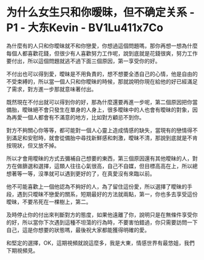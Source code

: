 # 为什么女生只和你暧昧，但不确定关系 - P1 - 大东Kevin - BV1Lu411x7Co

為什麼有的人只和你曖昧就不和你戀愛，你想過這個問題嗎，那你再想一想為什麼每個人都喜歡花錢，但很少有人喜歡努力工作呢，說到底就是花錢很爽，努力工作要付出，所以這個問題就逃不過下面三個原因，第一享受你的好。

不付出也可以得到愛，曖昧是不用負責的，想不想要全憑自己的心情，他是自由的不受束縛的，所以當一個人只和你曖昧的時候，那就說明你現在給他的好已經滿足了需求，對方進一步那就意味著付出。

既然現在不付出就可以得到你的好，那為什麼還要再進一步呢，第二個原因把你當備胎，曖昧絕不會只發生在單身的人身上，很多曖昧中的人也會有曖昧的對象，因為再愛一個人都會有不滿意的地方，比如對方顧忌不到你。

對方不夠關心你等等，都可能對一個人心靈上造成情感的缺失，當現有的戀情得不到滿足和安慰時，就會從備胎中尋找新鮮感和刺激，曖昧不清，那說到底就是不肯按現狀，但又放不掉。

所以才會用曖昧的方式去彌補自己想要的東西，第三個原因還有其他曖昧的人，對方在做篩選和選擇，這類人往往心氣很高，自己不自媒，但目標高高在上，所以總想著等一等，沒準就可以遇到更好的了，在真愛沒有來臨以前。

他不可能喜歡上一個他認為不夠好的人，為了留住這份愛，所以選擇了曖昧的手段，遇到只曖昧不戀愛的關系，短期最好的方法就兩點，第一，你也多去享受這份曖昧，不要吊死在一棵樹上，第二。

及時停止你的付出來判斷對方的態度，如果他遠離了你，說明只是在無條件享受你的好，所以當你下次遇到這種不坦蕩的行為時，不要害怕錯過，你只需要訪問一下自己，這是你想要的狀態嗎，最後祝大家都能獲得明確的愛。

和堅定的選擇，OK，這期視頻就說這麼多，我是大東，情感世界有最悠姐，我們下期視頻見。